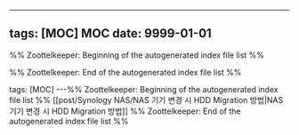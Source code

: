 ---

## tags: [MOC] MOC date: 9999-01-01



%% Zoottelkeeper: Beginning of the autogenerated index file list %%

%% Zoottelkeeper: End of the autogenerated index file list %%


tags: [MOC]
---%% Zoottelkeeper: Beginning of the autogenerated index file list  %%
 [[post/Synology NAS/NAS 기기 변경 시 HDD Migration 방법|NAS 기기 변경 시 HDD Migration 방법]]
%% Zoottelkeeper: End of the autogenerated index file list  %%
